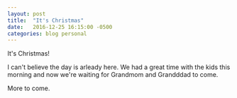 ```yaml
---
layout: post
title:  "It's Christmas"
date:   2016-12-25 16:15:00 -0500
categories: blog personal
---
```


It's Christmas!

I can't believe the day is arleady here. We had a great time with the kids this morning and now we're waiting for Grandmom and Grandddad to come.

More to come.
